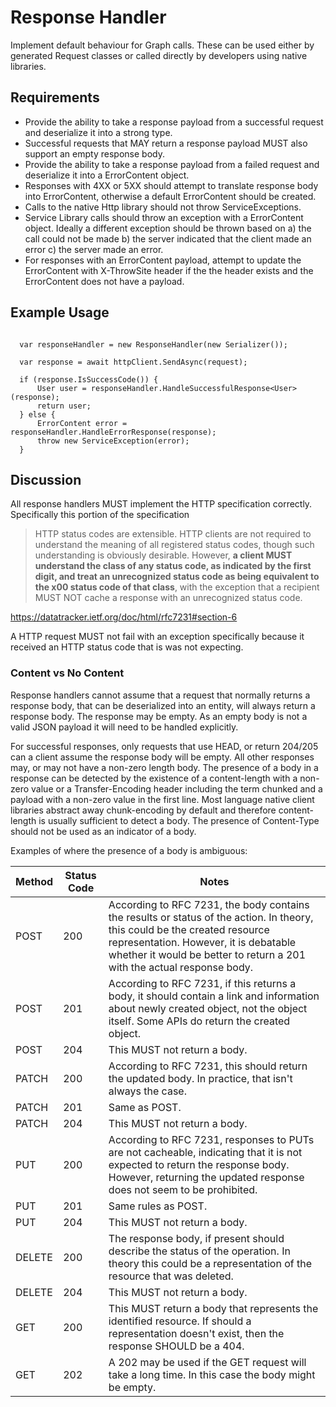 # Response Handler

Implement default behaviour for Graph calls.  These can be used either by generated Request classes or called directly by developers using native libraries.

## Requirements

- Provide the ability to take a response payload from a successful request and deserialize it into a strong type.
- Successful requests that MAY return a response payload MUST also support an empty response body.
- Provide the ability to take a response payload from a failed request and deserialize it into a ErrorContent object.
- Responses with 4XX or 5XX should attempt to translate response body into ErrorContent, otherwise a default ErrorContent should be created.
- Calls to the native Http library should not throw ServiceExceptions.
- Service Library calls should throw an exception with a ErrorContent object. Ideally a different exception should be thrown based on a) the call could not be made b) the server indicated that the client made an error c) the server made an error.
- For responses with an ErrorContent payload, attempt to update the ErrorContent with X-ThrowSite header if the the header exists and the ErrorContent does not have a payload.

## Example Usage

```CSharp

  var responseHandler = new ResponseHandler(new Serializer());

  var response = await httpClient.SendAsync(request);
  
  if (response.IsSuccessCode()) {
      User user = responseHandler.HandleSuccessfulResponse<User>(response);
      return user;
  } else {
      ErrorContent error = responseHandler.HandleErrorResponse(response);
      throw new ServiceException(error);
  }
```

## Discussion

All response handlers MUST implement the HTTP specification correctly. Specifically this portion of the specification

> HTTP status codes are extensible.  HTTP clients are not required to
   understand the meaning of all registered status codes, though such
   understanding is obviously desirable.  However, **a client MUST
   understand the class of any status code, as indicated by the first
   digit, and treat an unrecognized status code as being equivalent to
   the x00 status code of that class**, with the exception that a
   recipient MUST NOT cache a response with an unrecognized status code.

https://datatracker.ietf.org/doc/html/rfc7231#section-6

A HTTP request MUST not fail with an exception specifically because it received an HTTP status code that is was not expecting.

### Content vs No Content

Response handlers cannot assume that a request that normally returns a response body, that can be deserialized into an entity, will always return a response body. The response may be empty.  As an empty body is not a valid JSON payload it will need to be handled explicitly.

For successful responses, only requests that use HEAD, or return 204/205 can a client assume the response body will be empty. All other responses may, or may not have a non-zero length body. The presence of a body in a response can be detected by the existence of a content-length with a non-zero value or a Transfer-Encoding header including the term chunked and a payload with a non-zero value in the first line.  Most language native client libraries abstract away chunk-encoding by default and therefore content-length is usually sufficient to detect a body.  The presence of Content-Type should not be used as an indicator of a body.

Examples of where the presence of a body is ambiguous:

| Method | Status Code | Notes |
|--|--|--|
|POST | 200 | According to RFC 7231, the body contains the results or status of the action. In theory, this could be the created resource representation.  However, it is debatable whether it would be better to return a 201 with the actual response body.  |
|POST | 201 | According to RFC 7231, if this returns a body, it should contain a link and information about newly created object, not the object itself. Some APIs do return the created object. |
|POST | 204 | This MUST not return a body. |
|PATCH | 200 | According to RFC 7231, this should return the updated body. In practice, that isn't always the case.|
|PATCH | 201 | Same as POST.  |
|PATCH | 204 | This MUST not return a body. |
|PUT | 200 | According to RFC 7231, responses to PUTs are not cacheable, indicating that it is not expected to return the response body. However, returning the updated response does not seem to be prohibited. |
|PUT | 201 | Same rules as POST. |
|PUT | 204 | This MUST not return a body. |
|DELETE | 200 | The response body, if present should describe the status of the operation. In theory this could be a representation of the resource that was deleted. |
|DELETE | 204 | This MUST not return a body. |
|GET | 200 | This MUST return a body that represents the identified resource. If should a representation doesn't exist, then the response SHOULD be a 404. |
|GET | 202 | A 202 may be used if the GET request will take a long time. In this case the body might be empty. |

